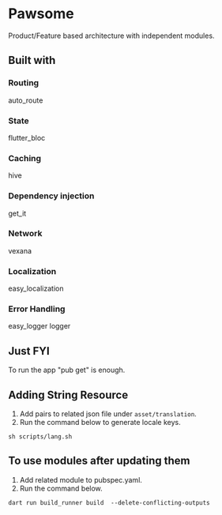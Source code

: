 # Pawsome
Product/Feature based architecture with independent modules.

## Built with
### Routing 
  auto_route
### State 
  flutter_bloc
### Caching
  hive
### Dependency injection
  get_it
### Network 
  vexana
### Localization
  easy_localization
### Error Handling
  easy_logger
  logger



## Just FYI
To run the app "pub get" is enough.
## Adding String Resource

1. Add pairs to related json file under `asset/translation`.
2. Run the command below to generate locale keys.

```
sh scripts/lang.sh
```


## To use modules after updating them

1. Add related module to pubspec.yaml.
2. Run the command below.

```
dart run build_runner build  --delete-conflicting-outputs
```
